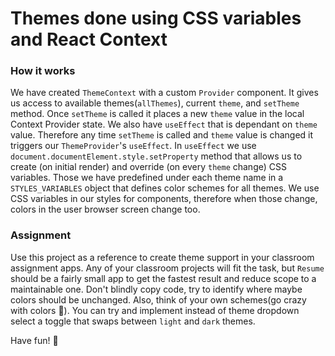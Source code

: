# Themes done using CSS variables and React Context

### How it works

We have created `ThemeContext` with a custom `Provider` component. It gives us access to available themes(`allThemes`), current `theme`, and `setTheme` method. Once `setTheme` is called it places a new `theme` value in the local Context Provider state. We also have `useEffect` that is dependant on `theme` value. Therefore any time `setTheme` is called and `theme` value is changed it triggers our `ThemeProvider`'s `useEffect`. In `useEffect` we use `document.documentElement.style.setProperty` method that allows us to create (on initial render) and override (on every `theme` change) CSS variables. Those we have predefined under each theme name in a `STYLES_VARIABLES` object that defines color schemes for all themes.
We use CSS variables in our styles for components, therefore when those change, colors in the user browser screen change too.

### Assignment

Use this project as a reference to create theme support in your classroom assignment apps. Any of your classroom projects will fit the task, but `Resume` should be a fairly small app to get the fastest result and reduce scope to a maintainable one.
Don't blindly copy code, try to identify where maybe colors should be unchanged. Also, think of your own schemes(go crazy with colors 🤪). You can try and implement instead of theme dropdown select a toggle that swaps between `light` and `dark` themes.

Have fun! 🥳
